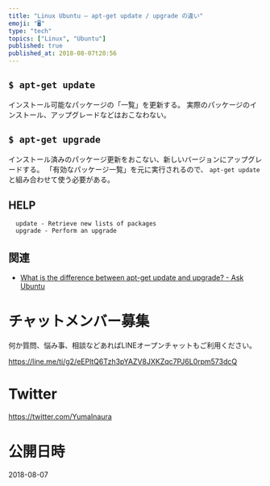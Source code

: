 ```yaml
---
title: "Linux Ubuntu — apt-get update / upgrade の違い"
emoji: "🖥"
type: "tech"
topics: ["Linux", "Ubuntu"]
published: true
published_at: 2018-08-07t20:56
---
```



## `$ apt-get update`

インストール可能なパッケージの「一覧」を更新する。
実際のパッケージのインストール、アップグレードなどはおこなわない。

## `$ apt-get upgrade`

インストール済みのパッケージ更新をおこない、新しいバージョンにアップグレードする。
「有効なパッケージ一覧」を元に実行されるので、 `apt-get update` と組み合わせて使う必要がある。

## HELP

```
  update - Retrieve new lists of packages
  upgrade - Perform an upgrade
```

## 関連

- [What is the difference between apt-get update and upgrade? - Ask Ubuntu](https://askubuntu.com/questions/94102/what-is-the-difference-between-apt-get-update-and-upgrade)








<!-- Update From Qiita API -->

# チャットメンバー募集


何か質問、悩み事、相談などあればLINEオープンチャットもご利用ください。

https://line.me/ti/g2/eEPltQ6Tzh3pYAZV8JXKZqc7PJ6L0rpm573dcQ





# Twitter


https://twitter.com/YumaInaura


<!-- Update From Qiita API -->



# 公開日時

2018-08-07
